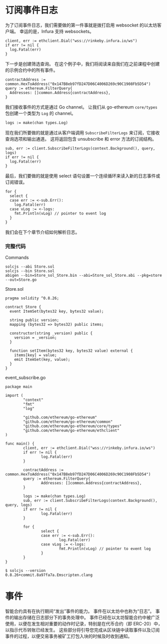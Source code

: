 # **订阅事件日志**

为了订阅事件日志，我们需要做的第一件事就是拨打启用 websocket 的以太坊客户端。 幸运的是，Infura 支持 websockets。

```
client, err := ethclient.Dial("wss://rinkeby.infura.io/ws")
if err != nil {
  log.Fatal(err)
}
```

下一步是创建筛选查询。 在这个例子中，我们将阅读来自我们在之前课程中创建的示例合约中的所有事件。

```
contractAddress := common.HexToAddress("0x147B8eb97fD247D06C4006D269c90C1908Fb5D54")
query := ethereum.FilterQuery{
  Addresses: []common.Address{contractAddress},
}
```

我们接收事件的方式是通过 Go channel。 让我们从 go-ethereum `core/types` 包创建一个类型为 `Log` 的 channel。

```
logs := make(chan types.Log)
```

现在我们所要做的就是通过从客户端调用 `SubscribeFilterLogs` 来订阅，它接收查询选项和输出通道。 这将返回包含 unsubscribe 和 error 方法的订阅结构。

```
sub, err := client.SubscribeFilterLogs(context.Background(), query, logs)
if err != nil {
  log.Fatal(err)
}
```

最后，我们要做的就是使用 select 语句设置一个连续循环来读入新的日志事件或订阅错误。

```
for {
  select {
  case err := <-sub.Err():
    log.Fatal(err)
  case vLog := <-logs:
    fmt.Println(vLog) // pointer to event log
  }
}
```

我们会在下个章节介绍如何解析日志。

### **完整代码**

Commands

```
solcjs --abi Store.sol
solcjs --bin Store.sol
abigen --bin=Store_sol_Store.bin --abi=Store_sol_Store.abi --pkg=store --out=Store.go
```

Store.sol

```
pragma solidity ^0.8.26;

contract Store {
  event ItemSet(bytes32 key, bytes32 value);

  string public version;
  mapping (bytes32 => bytes32) public items;

  constructor(string _version) public {
    version = _version;
  }

  function setItem(bytes32 key, bytes32 value) external {
    items[key] = value;
    emit ItemSet(key, value);
  }
}
```

event_subscribe.go

```
package main

import (
        "context"
        "fmt"
        "log"

        "github.com/ethereum/go-ethereum"
        "github.com/ethereum/go-ethereum/common"
        "github.com/ethereum/go-ethereum/core/types"
        "github.com/ethereum/go-ethereum/ethclient"
)

func main() {
        client, err := ethclient.Dial("wss://rinkeby.infura.io/ws")
        if err != nil {
                log.Fatal(err)
        }

        contractAddress := common.HexToAddress("0x147B8eb97fD247D06C4006D269c90C1908Fb5D54")
        query := ethereum.FilterQuery{
                Addresses: []common.Address{contractAddress},
        }

        logs := make(chan types.Log)
        sub, err := client.SubscribeFilterLogs(context.Background(), query, logs)
        if err != nil {
                log.Fatal(err)
        }

        for {
                select {
                case err := <-sub.Err():
                        log.Fatal(err)
                case vLog := <-logs:
                        fmt.Println(vLog) // pointer to event log
                }
        }
}
```

```
$ solcjs --version
0.8.26+commit.8a97fa7a.Emscripten.clang
```

# **事件**

智能合约具有在执行期间“发出”事件的能力。 事件在以太坊中也称为“日志”。 事件的输出存储在日志部分下的事务处理中。 事件已经在以太坊智能合约中被广泛使用，以便在发生相对重要的动作时记录，特别是在代币合约（即 ERC-20）中，以指示代币转账已经发生。 这些部分将引导您完成从区块链中读取事件以及订阅事件的过程，以便交易事务被矿工打包入块的时候及时收到通知。
